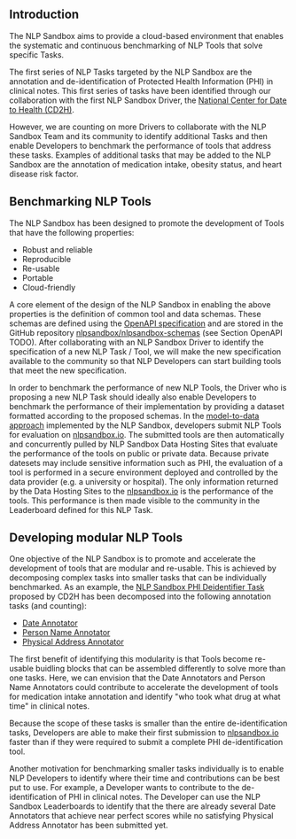 ## Introduction

The NLP Sandbox aims to provide a cloud-based environment that enables the
systematic and continuous benchmarking of NLP Tools that solve specific Tasks.

The first series of NLP Tasks targeted by the NLP Sandbox are the annotation and
de-identification of Protected Health Information (PHI) in clinical notes. This
first series of tasks have been identified through our collaboration with the
first NLP Sandbox Driver, the [National Center for Date to Health (CD2H)].

However, we are counting on more Drivers to collaborate with the NLP Sandbox
Team and its community to identify additional Tasks and then enable Developers
to benchmark the performance of tools that address these tasks. Examples of
additional tasks that may be added to the NLP Sandbox are the annotation of
medication intake, obesity status, and heart disease risk factor.

## Benchmarking NLP Tools

The NLP Sandbox has been designed to promote the development of Tools that have
the following properties:

- Robust and reliable
- Reproducible
- Re-usable
- Portable
- Cloud-friendly

A core element of the design of the NLP Sandbox in enabling the above properties
is the definition of common tool and data schemas. These schemas are defined
using the [OpenAPI specification] and are stored in the GitHub repository
[nlpsandbox/nlpsandbox-schemas] (see Section OpenAPI TODO). After collaborating
with an NLP Sandbox Driver to identify the specification of a new NLP Task /
Tool, we will make the new specification available to the community so that NLP
Developers can start building tools that meet the new specification.

In order to benchmark the performance of new NLP Tools, the Driver who is
proposing a new NLP Task should ideally also enable Developers to benchmark the
performance of their implementation by providing a dataset formatted according
to the proposed schemas. In the [model-to-data approach] implemented by the NLP
Sandbox, developers submit NLP Tools for evaluation on [nlpsandbox.io]. The
submitted tools are then automatically and concurrently pulled by NLP Sandbox
Data Hosting Sites that evaluate the performance of the tools on public or
private data. Because private datesets may include sensitive information such as
PHI, the evaluation of a tool is performed in a secure environment deployed and
controlled by the data provider (e.g. a university or hospital). The only
information returned by the Data Hosting Sites to the [nlpsandbox.io] is the
performance of the tools. This performance is then made visible to the community
in the Leaderboard defined for this NLP Task.

## Developing modular NLP Tools

One objective of the NLP Sandbox is to promote and accelerate the development of
tools that are modular and re-usable. This is achieved by decomposing complex
tasks into smaller tasks that can be individually benchmarked. As an example,
the [NLP Sandbox PHI Deidentifier Task][phi-annotation-task] proposed by CD2H
has been decomposed into the following annotation tasks (and counting):

- [Date Annotator][phi-annotation-task]
- [Person Name Annotator][phi-annotation-task]
- [Physical Address Annotator][phi-annotation-task]

The first benefit of identifying this modularity is that Tools become re-usable
buidling blocks that can be assembled differently to solve more than one tasks.
Here, we can envision that the Date Annotators and Person Name Annotators could
contribute to accelerate the development of tools for medication intake
annotation and identify "who took what drug at what time" in clinical notes.

Because the scope of these tasks is smaller than the entire de-identification
tasks, Developers are able to make their first submission to [nlpsandbox.io]
faster than if they were required to submit a complete PHI de-identification
tool.

Another motivation for benchmarking smaller tasks individually is to enable NLP
Developers to identify where their time and contributions can be best put to
use. For example, a Developer wants to contribute to the de-identification of
PHI in clinical notes. The Developer can use the NLP Sandbox Leaderboards to
identify that the there are already several Date Annotators that achieve near
perfect scores while no satisfying Physical Address Annotator has been submitted
yet.

<!-- Links -->

[National Center for Date to Health (CD2H)]: https://cd2h.org/
[nlpsandbox/nlpsandbox-schemas]: https://github.com/nlpsandbox/nlpsandbox-schemas
[OpenAPI specification]: https://github.com/OAI/OpenAPI-Specification
[nlpsandbox.io]: https://nlpsandbox.io
[NLP Sandbox PHI Deidentifier API]: https://nlpsandbox.github.io/nlpsandbox-schemas/phi-deidentifier/latest/docs
[phi-annotation-task]: https://www.synapse.org/#!Synapse:syn22277124/wiki/608037
[model-to-data approach]: https://doi.org/10.1186/s13059-019-1794-0
